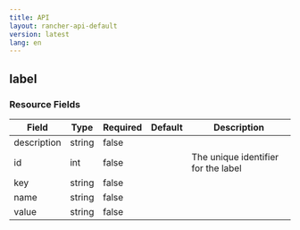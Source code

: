 ```yaml
---
title: API
layout: rancher-api-default
version: latest
lang: en
---
```


## label





### Resource Fields

Field | Type | Required | Default | Description
---|---|---|---|---
description | string | false |  | 
id | int | false |  | The unique identifier for the label
key | string | false |  | 
name | string | false |  | 
value | string | false |  | 

